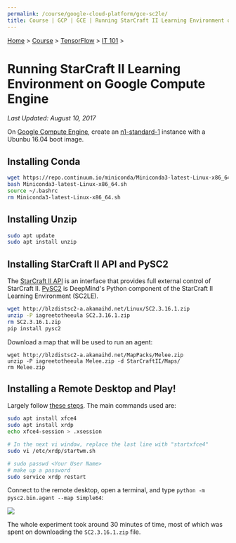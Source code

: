 ```yaml
---
permalink: /course/google-cloud-platform/gce-sc2le/
title: Course | GCP | GCE | Running StarCraft II Learning Environment on Google Compute Engine
---
```

[Home](http://realai.org/) > [Course](http://realai.org/course/) > [TensorFlow](http://realai.org/course/tensorflow/) > [IT 101](http://realai.org/course/tensorflow/#it-101) >

# Running StarCraft II Learning Environment on Google Compute Engine

*Last Updated: August 10, 2017*

On [Google Compute Engine](http://realai.org/course/google-cloud-platform/#google-compute-engine), create an [n1-standard-1](https://cloud.google.com/compute/pricing#predefined_machine_types) instance with a Ubunbu 16.04 boot image.

## Installing Conda

```bash
wget https://repo.continuum.io/miniconda/Miniconda3-latest-Linux-x86_64.sh
bash Miniconda3-latest-Linux-x86_64.sh
source ~/.bashrc
rm Miniconda3-latest-Linux-x86_64.sh
```

## Installing Unzip

```bash
sudo apt update
sudo apt install unzip
```

## Installing StarCraft II API and PySC2

The [StarCraft II API](https://github.com/Blizzard/s2client-proto) is an interface that provides full external control of StarCraft II. [PySC2](https://github.com/deepmind/pysc2) is DeepMind's Python component of the StarCraft II Learning Environment (SC2LE). 

```bash
wget http://blzdistsc2-a.akamaihd.net/Linux/SC2.3.16.1.zip
unzip -P iagreetotheeula SC2.3.16.1.zip
rm SC2.3.16.1.zip
pip install pysc2
```

Download a map that will be used to run an agent:

```
wget http://blzdistsc2-a.akamaihd.net/MapPacks/Melee.zip
unzip -P iagreetotheeula Melee.zip -d StarCraftII/Maps/
rm Melee.zip
```

## Installing a Remote Desktop and Play!

Largely follow [these steps](http://realai.org/course/lab/rdp-netsurf-xfce4/). The main commands used are:

```bash
sudo apt install xfce4
sudo apt install xrdp
echo xfce4-session > .xsession

# In the next vi window, replace the last line with "startxfce4"
sudo vi /etc/xrdp/startwm.sh

# sudo passwd <Your User Name>
# make up a password
sudo service xrdp restart
```

Connect to the remote desktop, open a terminal, and type `python -m pysc2.bin.agent --map Simple64`:

![](http://realai.org/course/google-cloud-platform/gce-sc2le-1.png)

The whole experiment took around 30 minutes of time, most of which was spent on downloading the `SC2.3.16.1.zip` file.

